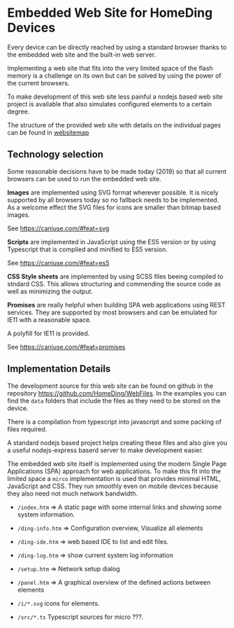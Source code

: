# Embedded Web Site for HomeDing Devices

Every device can be directly reached by  using a standard browser thanks to the embedded web site and the built-in web server.

Implementing a web site that fits into the very limited space of the flash memory is a challenge on its own but can be solved by using the power of the current browsers.

To make development of this web site less painful a nodejs based web site project is available that also simulates configured elements to a certain degree.

The structure of the provided web site with details on the individual pages can be found in [websitemap](/websitemap.md)


## Technology selection

Some reasonable decisions have to be made today (2019) so that all current browsers can be used to run the embedded web site.

**Images** are implemented using SVG format wherever possible. It is nicely supported by all browsers today so no fallback needs to be implemented. As a welcome effect the SVG files for icons are smaller than bitmap based images.

See
<https://caniuse.com/#feat=svg>

**Scripts** are implemented in JavaScript using the ES5 version or by using Typescript that is compiled and minified to ES5 version.

See
<https://caniuse.com/#feat=es5>

**CSS Style sheets** are implemented by using SCSS files beeing compiled to stndard CSS. This allows structuring and commending the source code as well as  minimizing the output.

**Promises** are really helpful when building SPA web applications using REST services. They are supported by most browsers and can be emulated for IE11 with a reasonable space.

A polyfill for IE11 is provided.
 
See
<https://caniuse.com/#feat=promises>


## Implementation Details

The development source for this web site can be found on github in the repository <https://github.com/HomeDing/WebFiles>.
In the examples you can find the `data` folders that include the files as they need to be stored on the device. 

There is a compilation from typescript into javascript and some packing of files required.

A standard nodejs based project helps creating these files and also give you a useful nodejs-express baserd server to make development easier.

The embedded web site itself 
is implemented using the modern Single Page Applications (SPA) approach for web applications. To make this fit into the limited space a `mirco` implementation is used that provides minimal HTML, JavaScript and CSS. They run smoothly even on mobile devices because they also need not much network bandwidth.

* `/index.htm` => A static page with some internal links and showing some system information.
* `/ding-info.htm` => Configuration overview, Visualize all elements
* `/ding-ide.htm` => web based IDE to list and edit files.
* `/ding-log.htm` => show current system log information
* `/setup.htm` => Network setup dialog
* `/panel.htm` => A graphical overview of the defined actions between elements 

* `/i/*.svg` icons for elements.
* `/src/*.ts` Typescript sources for micro ???.